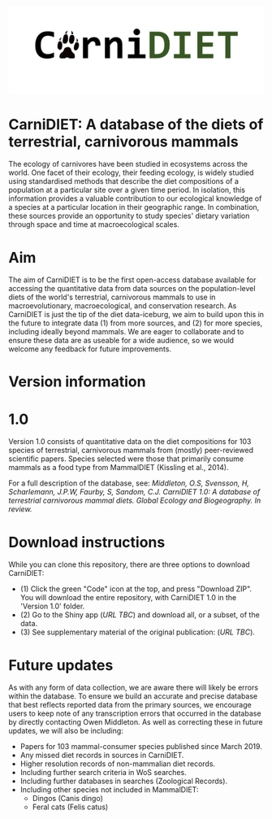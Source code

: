 ![GitHub Logo](/images/logo.png)

# CarniDIET: A database of the diets of terrestrial, carnivorous mammals
The ecology of carnivores have been studied in ecosystems across the world. One facet of their ecology, their feeding ecology, is widely studied using standardised methods that describe the diet compositions of a population at a particular site over a given time period. In isolation, this information provides a valuable contribution to our ecological knowledge of a species at a particular location in their geographic range. In combination, these sources provide an opportunity to study species' dietary variation through space and time at macroecological scales.


# Aim
The aim of CarniDIET is to be the first open-access database available for accessing the quantitative data from data sources on the population-level diets of the world's terrestrial, carnivorous mammals to use in macroevolutionary, macroecological, and conservation research. As CarniDIET is just the tip of the diet data-iceburg, we aim to build upon this in the future to integrate data (1) from more sources, and (2) for more species, including ideally beyond mammals. We are eager to collaborate and to ensure these data are as useable for a wide audience, so we would welcome any feedback for future improvements.


# Version information
# 1.0
Version 1.0 consists of quantitative data on the diet compositions for 103 species of terrestrial, carnivorous mammals from (mostly) peer-reviewed scientific papers. Species selected were those that primarily consume mammals as a food type from MammalDIET (Kissling et al., 2014).

For a full description of the database, see: *Middleton, O.S, Svensson, H, Scharlemann, J.P.W, Faurby, S, Sandom, C.J. CarniDIET 1.0: A database of terrestrial carnivorous mammal diets. Global Ecology and Biogeography. In review.*


# Download instructions
While you can clone this repository, there are three options to download CarniDIET:

 - (1) Click the green "Code" icon at the top, and press "Download ZIP". You will download the entire repository, with CarniDIET 1.0 in the 'Version 1.0' folder.
 - (2) Go to the Shiny app (*URL TBC*) and download all, or a subset, of the data.
 - (3) See supplementary material of the original publication: (*URL TBC*).


# Future updates
As with any form of data collection, we are aware there will likely be errors within the database. To ensure we build an accurate and precise database that best reflects reported data from the primary sources, we encourage users to keep note of any transcription errors that occurred in the database by directly contacting Owen Middleton. As well as correcting these in future updates, we will also be including:

- Papers for 103 mammal-consumer species published since March 2019.
- Any missed diet records in sources in CarniDIET.
- Higher resolution records of non-mammalian diet records.
- Including further search criteria in WoS searches.
- Including further databases in searches (Zoological Records).
- Including other species not included in MammalDIET:
    - Dingos (Canis dingo)
    - Feral cats (Felis catus)
